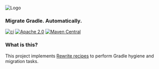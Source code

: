 ![Logo](https://github.com/openrewrite/rewrite/raw/main/doc/logo-oss.png)
### Migrate Gradle. Automatically.

[![ci](https://github.com/openrewrite/rewrite-gradle/actions/workflows/ci.yml/badge.svg)](https://github.com/openrewrite/rewrite-gradle/actions/workflows/ci.yml)
[![Apache 2.0](https://img.shields.io/github/license/openrewrite/rewrite-gradle.svg)](https://www.apache.org/licenses/LICENSE-2.0)
[![Maven Central](https://img.shields.io/maven-central/v/org.openrewrite.recipe/rewrite-gradle.svg)](https://mvnrepository.com/artifact/org.openrewrite.recipe/rewrite-gradle)

### What is this?

This project implements [Rewrite recipes](https://github.com/openrewrite/rewrite) to perform Gradle hygiene and migration tasks.

